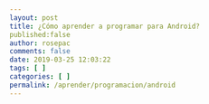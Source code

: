 ```yaml
---
layout: post
title: ¿Cómo aprender a programar para Android?
published:false
author: rosepac
comments: false
date: 2019-03-25 12:03:22
tags: [ ]
categories: [ ]
permalink: /aprender/programacion/android
---
```


